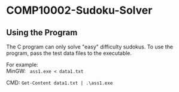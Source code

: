# COMP10002-Sudoku-Solver
## Using the Program
The C program can only solve "easy" difficulty sudokus. To use the program, pass the test data files to the executable.

For example:  
MinGW:
``` ass1.exe < data1.txt```

CMD:
```Get-Content data1.txt | .\ass1.exe```
